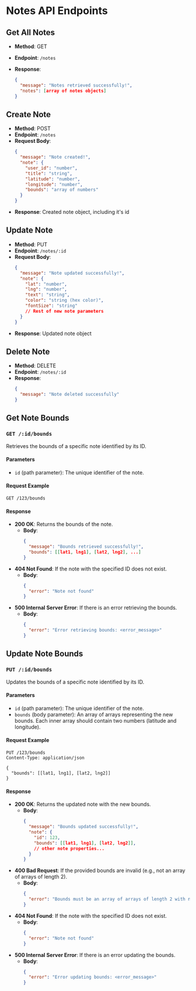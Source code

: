 # Notes API Endpoints

## Get All Notes

- **Method**: GET
- **Endpoint**: `/notes`
- **Response**:

  ```json
  {
    "message": "Notes retrieved successfully!",
    "notes": [array of notes objects]
  }
  ```

## Create Note

- **Method**: POST
- **Endpoint**: `/notes`
- **Request Body**:
  ```json
  {
    "message": "Note created!",
    "note": {
      "user_id": "number",
      "title": "string",
      "latitude": "number",
      "longitude": "number",
      "bounds": "array of numbers"
    }
  }
  ```
- **Response**: Created note object, including it's id

## Update Note

- **Method**: PUT
- **Endpoint**: `/notes/:id`
- **Request Body**:
  ```json
  {
    "message": "Note updated successfully!",
    "note": {
      "lat": "number",
      "lng": "number",
      "text": "string",
      "color": "string (hex color)",
      "fontSize": "string"
      // Rest of new note parameters
    }
  }
  ```
- **Response**: Updated note object

## Delete Note

- **Method**: DELETE
- **Endpoint**: `/notes/:id`
- **Response**:
  ```json
  {
    "message": "Note deleted successfully"
  }
  ```

## Get Note Bounds

### `GET /:id/bounds`

Retrieves the bounds of a specific note identified by its ID.

#### Parameters

- `id` (path parameter): The unique identifier of the note.

#### Request Example

```http
GET /123/bounds
```

#### Response

- **200 OK**: Returns the bounds of the note.
  - **Body**:
    ```json
    {
      "message": "Bounds retrieved successfully!",
      "bounds": [[lat1, lng1], [lat2, lng2], ...]
    }
    ```
- **404 Not Found**: If the note with the specified ID does not exist.
  - **Body**:
    ```json
    {
      "error": "Note not found"
    }
    ```
- **500 Internal Server Error**: If there is an error retrieving the bounds.
  - **Body**:
    ```json
    {
      "error": "Error retrieving bounds: <error_message>"
    }
    ```

## Update Note Bounds

### `PUT /:id/bounds`

Updates the bounds of a specific note identified by its ID.

#### Parameters

- `id` (path parameter): The unique identifier of the note.
- `bounds` (body parameter): An array of arrays representing the new bounds. Each inner array should contain two numbers (latitude and longitude).

#### Request Example

```http
PUT /123/bounds
Content-Type: application/json

{
  "bounds": [[lat1, lng1], [lat2, lng2]]
}
```

#### Response

- **200 OK**: Returns the updated note with the new bounds.
  - **Body**:
    ```json
    {
      "message": "Bounds updated successfully!",
      "note": {
        "id": 123,
        "bounds": [[lat1, lng1], [lat2, lng2]],
        // other note properties...
      }
    }
    ```
- **400 Bad Request**: If the provided bounds are invalid (e.g., not an array of arrays of length 2).
  - **Body**:
    ```json
    {
      "error": "Bounds must be an array of arrays of length 2 with numbers."
    }
    ```
- **404 Not Found**: If the note with the specified ID does not exist.
  - **Body**:
    ```json
    {
      "error": "Note not found"
    }
    ```
- **500 Internal Server Error**: If there is an error updating the bounds.
  - **Body**:
    ```json
    {
      "error": "Error updating bounds: <error_message>"
    }
    ```
